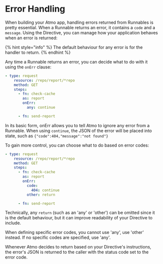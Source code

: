 # Error Handling

When building your Atmo app, handling errors returned from Runnables is pretty essential. When a Runnable returns an error, it contains a `code` and a `message`. Using the Directive, you can manage how your application behaves when an error is returned:

{% hint style="info" %}
The default behaviour for any error is for the handler to return.
{% endhint %}

Any time a Runnable returns an error, you can decide what to do with it using the `onErr` clause:
```yaml
- type: request
    resource: /repo/report/*repo
    method: GET
    steps:
      - fn: check-cache
        as: report
		onErr:
          any: continue

      - fn: send-report
```
In its basic form, onErr allows you to tell Atmo to ignore any error from a Runnable. When using `continue`, the JSON of the error will be placed into state, such as `{"code":404,"message":"not found"}`

To gain more control, you can choose what to do based on error codes:
```yaml
- type: request
    resource: /repo/report/*repo
    method: GET
    steps:
      - fn: check-cache
        as: report
		onErr:
          code:
		  	404: continue
		  other: return

      - fn: send-report
```
Technically, any `return` (such as an 'any' or 'other') can be omitted since it is the default behaviour, but it can improve readability of your Directive to include.

When defining specific error codes, you cannot use 'any', use 'other' instead. If no specific codes are specified, use 'any'.

Whenever Atmo decides to return based on your Directive's instructions, the error's JSON is returned to the caller with the status code set to the error code.